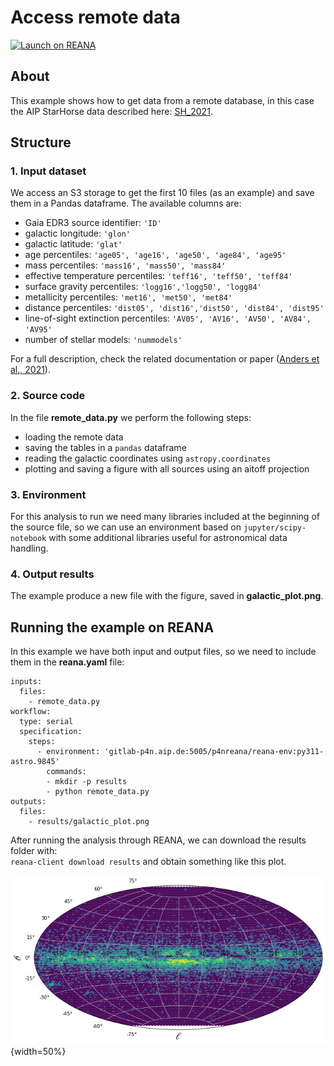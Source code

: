 # Access remote data

[![Launch on REANA](https://www.reana.io/static/img/badges/launch-on-reana.svg)](https://reana-p4n.aip.de/launch?name=remote-data&url=https%3A%2F%2Fgitlab-p4n.aip.de%2Fp4nreana%2Ftutorials%2F-%2Ftree%2Fremote-data)

## About
This example shows how to get data from a remote database, in this case the AIP StarHorse data described here: [SH_2021](https://data.aip.de/projects/starhorse2021.html).

## Structure
### 1. Input dataset
We access an S3 storage to get the first 10 files (as an example) and save them in a Pandas dataframe. The available columns are:
- Gaia EDR3 source identifier: `'ID'`
- galactic longitude: `'glon'`
- galactic latitude: `'glat'`
- age percentiles: `'age05', 'age16', 'age50', 'age84', 'age95'`
- mass percentiles: `'mass16', 'mass50', 'mass84'`
- effective temperature percentiles: `'teff16', 'teff50', 'teff84'`
- surface gravity percentiles: `'logg16','logg50', 'logg84'`
- metallicity percentiles: `'met16', 'met50', 'met84'`
- distance percentiles: `'dist05', 'dist16','dist50', 'dist84', 'dist95'`
- line-of-sight extinction percentiles: `'AV05', 'AV16', 'AV50', 'AV84', 'AV95'`
-  number of stellar models: `'nummodels'`

For a full description, check the related documentation or paper ([Anders et al., 2021](https://arxiv.org/pdf/2111.01860.pdf)).

### 2. Source code
In the file **remote_data.py** we perform the following steps:
- loading the remote data
- saving the tables in a `pandas` dataframe
- reading the galactic coordinates using `astropy.coordinates`
- plotting and saving a figure with all sources using an aitoff projection

### 3. Environment
For this analysis to run we need many libraries included at the beginning of the source file, so we can use an environment based on `jupyter/scipy-notebook` with some additional libraries useful for astronomical data handling.

### 4. Output results
The example produce a new file with the figure, saved in **galactic_plot.png**.

## Running the example on REANA
In this example we have both input and output files, so we need to include them in the **reana.yaml** file:

```
inputs:
  files:
    - remote_data.py
workflow:
  type: serial
  specification:
    steps:
      - environment: 'gitlab-p4n.aip.de:5005/p4nreana/reana-env:py311-astro.9845'
        commands:
        - mkdir -p results
        - python remote_data.py
outputs:
  files:
    - results/galactic_plot.png

```

After running the analysis through REANA, we can download the results folder with:  
`reana-client download results` and obtain something like this plot.  

![](doc/gaia_sh.png){width=50%}
